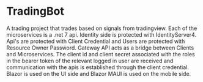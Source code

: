 # TradingBot

A trading project that trades based on signals from tradingview. Each of the microservices is a .net 7 api. Identity side is protected with IdentityServer4. Api's are protected with Client Credential and Users are protected with Resource Owner Password. Gateway API acts as a bridge between Clients and Microservices. The client id and client secret associated with the roles in the bearer token of the relevant logged in user are received and communication with the apis is established through the client credential. Blazor is used on the UI side and Blazor MAUI is used on the mobile side.
